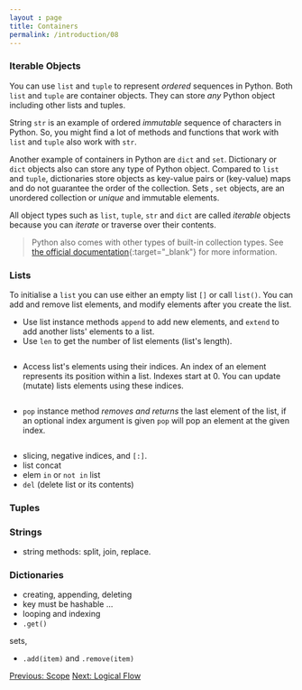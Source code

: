 ```yaml
---
layout : page
title: Containers
permalink: /introduction/08
---
```


### Iterable Objects

You can use `list` and `tuple` to represent *ordered* sequences in Python. Both
`list` and `tuple` are container objects. They can store *any* Python object
including other lists and tuples.

String `str` is an example of ordered *immutable* sequence of characters in Python.
So, you might find a lot of methods and functions that work with `list` and `tuple`
also work with `str`.

Another example of containers in Python are `dict` and `set`. Dictionary or `dict`
objects also can store any type of Python object. Compared to `list` and `tuple`,
dictionaries store objects as key-value pairs or (key-value) maps and do not
guarantee the order of the collection. Sets , `set` objects, are an unordered
collection or *unique* and immutable elements.

All object types such as `list`, `tuple`, `str` and `dict` are called
*iterable* objects because you can *iterate* or traverse over their contents.

> Python also comes with other types of built-in collection types. See
[the official documentation](https://docs.python.org/3/library/collections.html#module-collections){:target="_blank"}
for more information.

### Lists

To initialise a `list` you can use either an empty list `[]` or call `list()`.
You can add and remove list elements, and modify elements after you create the
list.

- Use list instance methods `append` to add new elements, and `extend` to add
another lists' elements to a list.
- Use `len` to get the number of list elements (list's length).

<div class="language-python highlighter-rouge">
<pre class="highlight"><script type="py-editor" worker>
fruits = [] # create an empty list
print(fruits)

fruits.append('apple') # add str 'apple' to fruits list
print(fruits)

fruits.extend(['banana', 'cherry']) # extend
print(fruits)

fruits = fruits + ['durian'] # extend using "+"
print(fruits)
print("Length:", len(fruits))
</script></pre></div>

- Access list's elements using their indices. An index of an element represents
its position within a list. Indexes start at 0. You can update
(mutate) lists elements using these indices.

<div class="language-python highlighter-rouge">
<pre class="highlight"><script type="py-editor" worker>
fruits = ["apple", "cherry"] # new list
print(fruits[1]) # get the 2nd element (index=1)

fruits[0]  = "durian" # update the 1st element (index=0)
print(fruits)
</script></pre></div>

- `pop` instance method *removes and returns* the last element of the list, if an
optional index argument is given `pop` will pop an element at the given index.

<div class="language-python highlighter-rouge">
<pre class="highlight"><script type="py-editor" worker>
fruits = ["apple", "cherry", "banana", "durian"]
print(fruits)

last = fruits.pop()
print(last)
print("after pop:", fruits)

second = fruits.pop(1) # pop index=1
print(second)
print("after pop:", fruits)
</script></pre></div>

- slicing, negative indices, and `[:]`.
- list concat
- elem `in` or `not in` list
- `del` (delete list or its contents)

### Tuples

### Strings

- string methods: split, join, replace.

### Dictionaries

- creating, appending, deleting
- key must be hashable ...
- looping and indexing
- `.get()`

sets,

- `.add(item)` and `.remove(item)`

<div class="prevnextlinks">
    <a id="previous" href="07">Previous: Scope</a>
    <a id="next" href="09">Next: Logical Flow</a>
</div>
<script src="{{ '/assets/js/navigation.js' | relative_url }}" defer></script>
